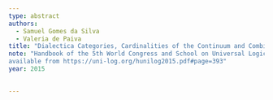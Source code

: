 ```yaml
---
type: abstract
authors:
  - Samuel Gomes da Silva
  - Valeria de Paiva
title: "Dialectica Categories, Cardinalities of the Continuum and Combinatorics of Ideals"
note: "Handbook of the 5th World Congress and School on Universal Logic,
available from https://uni-log.org/hunilog2015.pdf#page=393"
year: 2015

 
---
```

